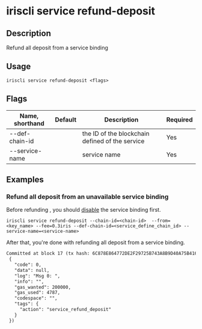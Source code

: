 # iriscli service refund-deposit 

## Description

Refund all deposit from a service binding

## Usage

```
iriscli service refund-deposit <flags>
```

## Flags

| Name, shorthand       | Default                 | Description                                                                                                                                           | Required |
| --------------------- | ----------------------- | ----------------------------------------------------------------------------------------------------------------------------------------------------- | -------- |
| --def-chain-id        |                         | the ID of the blockchain defined of the service                                                                                              |  Yes     |
| --service-name        |                         | service name                                                                                                                                |  Yes     |

## Examples

### Refund all deposit from an unavailable service binding

Before refunding , you should [disable](disable.md) the service binding first.

```shell
iriscli service refund-deposit --chain-id=<chain-id>  --from=<key_name> --fee=0.3iris --def-chain-id=<service_define_chain_id> --service-name=<service-name>
```

After that, you're done with refunding all deposit from a service binding.

```txt
Committed at block 17 (tx hash: 6C878E864772DE2F29725B743A8B9D40A75B41688F16C278634674653BFD1DFA, response:
 {
   "code": 0,
   "data": null,
   "log": "Msg 0: ",
   "info": "",
   "gas_wanted": 200000,
   "gas_used": 4787,
   "codespace": "",
   "tags": {
     "action": "service_refund_deposit"
   }
 })
```